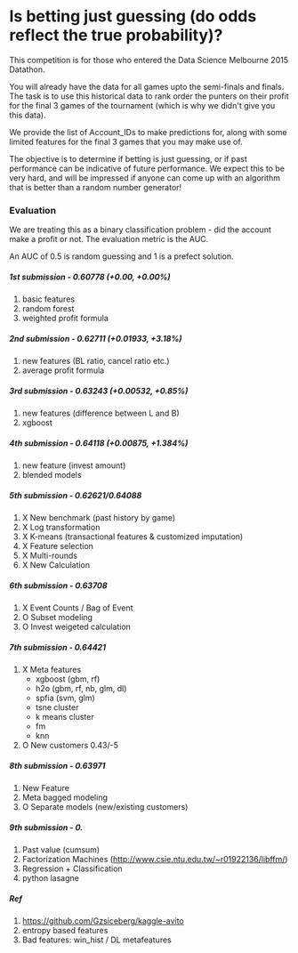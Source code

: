 # Is betting just guessing (do odds reflect the true probability)?

This competition is for those who entered the Data Science Melbourne 2015 Datathon.

You will already have the data for all games upto the semi-finals and finals. The task is to use this historical data to rank order the punters on their profit for the final 3 games of the tournament (which is why we didn't give you this data).

We provide the list of Account_IDs to make predictions for, along with some limited features for the final 3 games that you may make use of.

The objective is to determine if betting is just guessing, or if past performance can be indicative of future performance. We expect this to be very hard, and will be impressed if anyone can come up with an algorithm that is better than a random number generator! 

### Evaluation

We are treating this as a binary classification problem - did the account make a profit or not. The evaluation metric is the AUC.

An AUC of 0.5 is random guessing and 1 is a prefect solution.

##### 1st submission - 0.60778 (+0.00, +0.00%)
1. basic features
2. random forest
3. weighted profit formula

##### 2nd submission - 0.62711 (+0.01933, +3.18%)
1. new features (BL ratio, cancel ratio etc.)
2. average profit formula

##### 3rd submission - 0.63243 (+0.00532, +0.85%)
1. new features (difference between L and B)
2. xgboost

##### 4th submission - 0.64118 (+0.00875, +1.384%)
1. new feature (invest amount)
2. blended models

##### 5th submission - 0.62621/0.64088
1. X New benchmark (past history by game) 
2. X Log transformation
3. X K-means (transactional features & customized imputation)
4. X Feature selection
5. X Multi-rounds
6. X New Calculation

##### 6th submission - 0.63708
1. X Event Counts / Bag of Event
2. O Subset modeling
3. O Invest weigeted calculation

##### 7th submission - 0.64421
1. X Meta features
	- xgboost (gbm, rf)
	- h2o (gbm, rf, nb, glm, dl)
	- spfia (svm, glm)
	- tsne cluster
	- k means cluster
	- fm
	- knn
2. O New customers 0.43/-5

##### 8th submission - 0.63971
1. New Feature
2. Meta bagged modeling
3. O Separate models (new/existing customers)

##### 9th submission - 0.
1. Past value (cumsum)
2. Factorization Machines (http://www.csie.ntu.edu.tw/~r01922136/libffm/)
3. Regression + Classification
4. python lasagne

##### Ref
1. https://github.com/Gzsiceberg/kaggle-avito
2. entropy based features
3. Bad features: win_hist / DL metafeatures